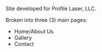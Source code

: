 Site developed for Profile Laser, LLC.

Broken into three (3) main pages:
 - Home/About Us
 - Gallery
 - Contact